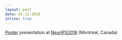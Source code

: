 ```yaml
---
layout: post
date: 01-12-2018
inline: true
---
```



[Poster](assets/pdf/poster_SMMD_GAN.pdf) presentation at [NeurIPS2018](https://nips.cc/Conferences/2018) (Montreal, Canada)
